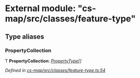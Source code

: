 # External module: "cs-map/src/classes/feature-type"

## Type aliases

###  PropertyCollection

Ƭ **PropertyCollection**: *[PropertyType](../classes/_cs_map_src_classes_feature_type_.propertytype.md)[]*

*Defined in [cs-map/src/classes/feature-type.ts:54](https://github.com/TNOCS/csnext/blob/40018c3a/packages/cs-map/src/classes/feature-type.ts#L54)*
